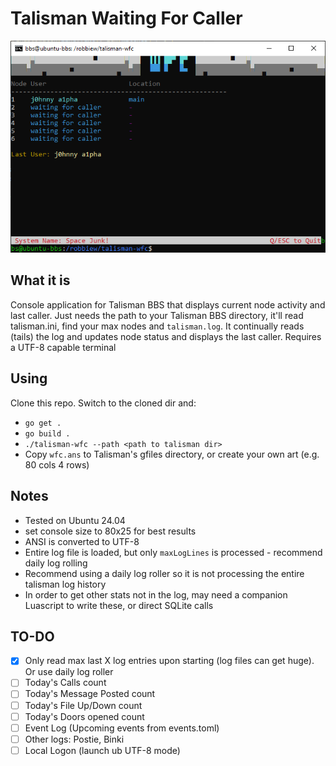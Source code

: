 # Talisman Waiting For Caller
![simple POC](assets/screen.png)

## What it is
Console application for Talisman BBS that displays current node activity and last caller. Just needs the path to your Talisman BBS directory, it'll read talisman.ini, find your max nodes and `talisman.log`. It continually reads (tails) the log and updates node status and displays the last caller. Requires a UTF-8 capable terminal 

## Using
Clone this repo. Switch to the cloned dir and:
- ```go get .```
- ```go build .```
- ```./talisman-wfc --path <path to talisman dir>```
- Copy `wfc.ans` to Talisman's gfiles directory, or create your own art (e.g. 80 cols 4 rows)

## Notes
- Tested on Ubuntu 24.04
- set console size to 80x25 for best results
- ANSI is converted to UTF-8
- Entire log file is loaded, but only `maxLogLines` is processed - recommend daily log rolling
- Recommend using a daily log roller so it is not processing the entire talisman log history
- In order to get other stats not in the log, may need a companion Luascript to write these, or direct SQLite calls

## TO-DO
- [X] Only read max last X log entries upon starting (log files can get huge). Or use daily log roller
- [ ] Today's Calls count
- [ ] Today's Message Posted count
- [ ] Today's File Up/Down count
- [ ] Today's Doors opened count
- [ ] Event Log (Upcoming events from events.toml)
- [ ] Other logs: Postie, Binki
- [ ] Local Logon (launch ub UTF-8 mode)
